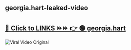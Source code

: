 
 ## georgia.hart-leaked-video 

# <h2><a href="https://clipsfans.com/georgia.hart&ref=git">🔗 Click to LINKS ⏩⏩ 👉 🟢 georgia.hart </a></h2>

<a href="https://clipsfans.com/georgia.hart&ref=git" rel="nofollow" data-target="animated-image.originalLink"><img src="https://i.ibb.co.com/xMMVF88/686577567.gif" alt="Viral Video Original" style="max-width: 100%; display: inline-block;" data-target="animated-image.originalImage"></a>
